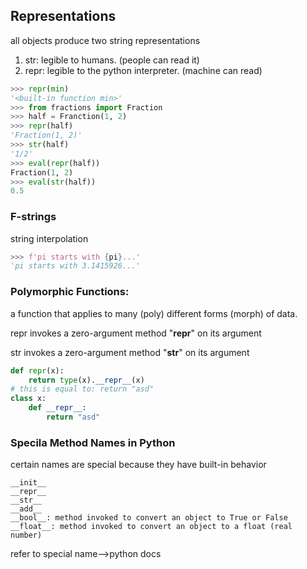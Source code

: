 ## Representations

all objects produce two string representations

1. str: legible to humans. (people can read it)
2. repr: legible to the python interpreter. (machine can read)

```python
>>> repr(min)
'<built-in function min>'
>>> from fractions import Fraction
>>> half = Franction(1, 2)
>>> repr(half)
'Fraction(1, 2)'
>>> str(half)
'1/2'
>>> eval(repr(half))
Fraction(1, 2)
>>> eval(str(half))
0.5
```
### F-strings
string interpolation
```python
>>> f'pi starts with {pi}...'
'pi starts with 3.1415926...'
```

### Polymorphic Functions:
a function that applies to many (poly) different forms (morph) of data.

repr invokes a zero-argument method "__repr__" on its argument

str invokes a zero-argument method "__str__" on its argument

```python
def repr(x):
    return type(x).__repr__(x)
# this is equal to: return "asd"
class x:
    def __repr__:
        return "asd"
```
### Specila Method Names in Python
certain names are special because they have built-in behavior
```example
__init__
__repr__
__str__
__add__
__bool__: method invoked to convert an object to True or False
__float__: method invoked to convert an object to a float (real number)
```
refer to special name-->python docs
